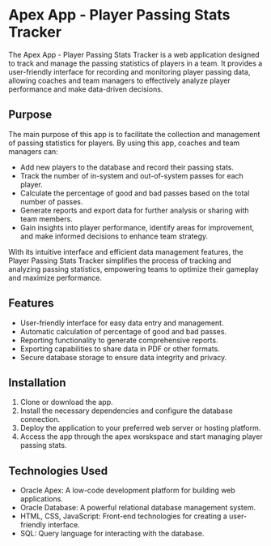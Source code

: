 # Apex App - Player Passing Stats Tracker

The Apex App - Player Passing Stats Tracker is a web application designed to track and manage the passing statistics of players in a team. It provides a user-friendly interface for recording and monitoring player passing data, allowing coaches and team managers to effectively analyze player performance and make data-driven decisions.

## Purpose

The main purpose of this app is to facilitate the collection and management of passing statistics for players. By using this app, coaches and team managers can:

- Add new players to the database and record their passing stats.
- Track the number of in-system and out-of-system passes for each player.
- Calculate the percentage of good and bad passes based on the total number of passes.
- Generate reports and export data for further analysis or sharing with team members.
- Gain insights into player performance, identify areas for improvement, and make informed decisions to enhance team strategy.

With its intuitive interface and efficient data management features, the Player Passing Stats Tracker simplifies the process of tracking and analyzing passing statistics, empowering teams to optimize their gameplay and maximize performance.

## Features

- User-friendly interface for easy data entry and management.
- Automatic calculation of percentage of good and bad passes.
- Reporting functionality to generate comprehensive reports.
- Exporting capabilities to share data in PDF or other formats.
- Secure database storage to ensure data integrity and privacy.

## Installation

1. Clone or download the app.
2. Install the necessary dependencies and configure the database connection.
3. Deploy the application to your preferred web server or hosting platform.
4. Access the app through the apex worskspace and start managing player passing stats.

## Technologies Used

- Oracle Apex: A low-code development platform for building web applications.
- Oracle Database: A powerful relational database management system.
- HTML, CSS, JavaScript: Front-end technologies for creating a user-friendly interface.
- SQL: Query language for interacting with the database.
